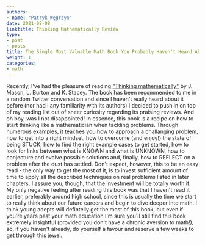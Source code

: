 ```yaml
---
authors:
- name: "Patryk Węgrzyn"
date: 2021-08-08
linktitle: Thinking Mathematically Review
type:
- post 
- posts
title: The Single Most Valuable Math Book You Probably Haven't Heard About
weight: 1
categories:
- math
---
```


Recently, I've had the pleasure of reading ["Thinking mathematically"](https://www.amazon.com/Thinking-Mathematically-2nd-J-Mason/dp/0273728911/ref=sr_1_2?dchild=1&keywords=thinking+mathematically&qid=1628519325&sr=8-2) by J. Mason, L. Burton and K. Stacey. The book has been recommended to me in a random Twitter conversation and since I haven't really heard about it before (nor had I any familiarity with its authors) I decided to push in on top of my reading list out of sheer curiosity regarding its
praising reviews. And oh boy, was I not disappointed! In essence, this book is a recipe on how to start thinking like a mathematician when tackling problems. Through numerous examples, it teaches you how to approach a challanging problem, how to get into a
right mindset, how to overcome (and enjoy!) the state of being STUCK, how to find the right example cases to get started, how to look for links between what is KNOWN and what is UNKNOWN, how to conjecture and evolve possible solutions and, finally,
how to REFLECT on a problem after the dust has settled. Don't expect, however, this to be an easy read - the only way to get the most of it, is to invest sufficient amount of time to apply all the described techniques on real problems listed in later chapters. I assure you, though, that the investment will be totally worth it. My only negative feeling after reading this book was that I haven't read it earlier, preferably around high school, since this is usually the time we start to really
think about our future careers and begin to dive deeper into math. I think young adepts will defintelly get the most of this book, but even if you're years past your math education I'm sure you'll still find this book extremely insightful (provided you don't have a chronic aversion to math!), so, if you haven't already, do yourself a favour and reserve a few weeks to get through this jewel.